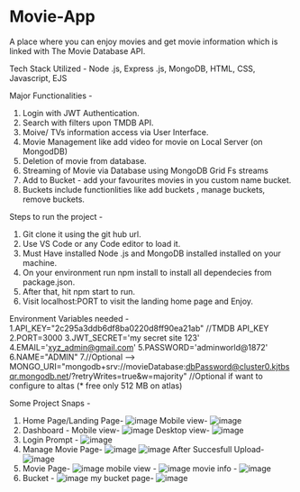 # Movie-App

A place where you can enjoy movies and get movie information which is linked with The Movie Database API.

Tech Stack Utilized - Node .js, Express .js, MongoDB, HTML, CSS, Javascript, EJS

Major Functionalities - 
  1. Login with JWT Authentication.
  2. Search with filters upon TMDB API.
  3. Moive/ TVs information access via User Interface.
  4. Movie Management like add video for movie on Local Server (on MongodDB)
  5. Deletion of movie from database.
  6. Streaming of Movie via Database using MongoDB Grid Fs streams
  7. Add to Bucket - add your favourites movies in you custom name bucket.
  8. Buckets include functionlities like add buckets , manage buckets, remove buckets.

Steps to run the project -
  1. Git clone it using the git hub url.
  2. Use VS Code or any Code editor to load it.
  3. Must Have installed Node .js and MongoDB installed installed on your machine.
  4. On your environment run npm install to install all dependecies from package.json.
  5. After that, hit npm start to run.
  6. Visit localhost:PORT to visit the landing home page and Enjoy.

Environment Variables needed -
  1.API_KEY="2c295a3ddb6df8ba0220d8ff90ea21ab" //TMDB API_KEY
  2.PORT=3000
  3.JWT_SECRET='my secret site 123'
  4.EMAIL='xyz_admin@gmail.com'
  5.PASSWORD='adminworld@1872'
  6.NAME="ADMIN"
  7.//Optional --> MONGO_URI="mongodb+srv://movieDatabase:dbPassword@cluster0.kjtbsqr.mongodb.net/?retryWrites=true&w=majority" //Optional if want to configure to altas (* free only 512 MB on atlas)

Some Project Snaps -
  1. Home Page/Landing Page-
     ![image](https://github.com/om1872/Movie-App/assets/109571034/437f24a5-2f38-4cd8-944b-8ab07c570468)
     Mobile view-
     ![image](https://github.com/om1872/Movie-App/assets/109571034/a3abfef7-da34-464e-bd71-9eff9b09d96d)
  2. Dashboard -
     Mobile view-
     ![image](https://github.com/om1872/Movie-App/assets/109571034/e480e0a9-351c-45d4-a6fd-6e76702aaab3)
     Desktop view-
     ![image](https://github.com/om1872/Movie-App/assets/109571034/de14fd78-2fa0-4957-9d7a-d67cb0262bbd)
  3. Login Prompt -
     ![image](https://github.com/om1872/Movie-App/assets/109571034/75c0088a-1d40-46b0-9109-4403139b6d33)
  4. Manage Movie Page-
     ![image](https://github.com/om1872/Movie-App/assets/109571034/31be60d4-dee3-402b-8762-c72a8adbf3c0)
     ![image](https://github.com/om1872/Movie-App/assets/109571034/625f2be5-1693-45f1-9e95-96797840b221)
     After Succesfull Upload-
     ![image](https://github.com/om1872/Movie-App/assets/109571034/c4328c19-f609-4493-b09f-99977af3d3b5)
  5. Movie Page-
     ![image](https://github.com/om1872/Movie-App/assets/109571034/43be4794-9807-42b0-ba03-65bf529d73d6)
     mobile view -
     ![image](https://github.com/om1872/Movie-App/assets/109571034/3b640fd2-6274-491c-9e16-e40e83ff8bc7)
     movie info -
     ![image](https://github.com/om1872/Movie-App/assets/109571034/0834a17b-4b79-4d0f-bfb2-dc7d5f1cd551)
  6. Bucket -
     ![image](https://github.com/om1872/Movie-App/assets/109571034/b81c6dae-d811-499b-98cd-4862dd66193e)
     my bucket page-
     ![image](https://github.com/om1872/Movie-App/assets/109571034/7c4c784d-8fa2-467e-8b14-421e3f3937b4)







     

     



